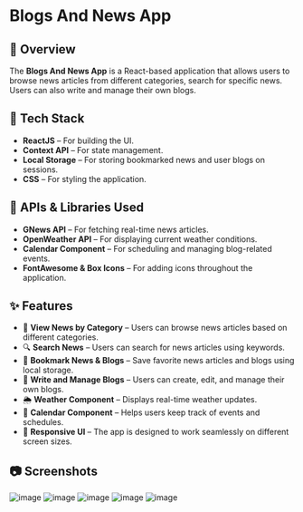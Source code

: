 # Blogs And News App

## 📌 Overview
The **Blogs And News App** is a React-based application that allows users to browse news articles from different categories, search for specific news. Users can also write and manage their own blogs.

## 🚀 Tech Stack
- **ReactJS** – For building the UI.
- **Context API** – For state management.
- **Local Storage** – For storing bookmarked news and user blogs on sessions.
- **CSS** – For styling the application.

## 📡 APIs & Libraries Used
- **GNews API** – For fetching real-time news articles.
- **OpenWeather API** – For displaying current weather conditions.
- **Calendar Component** – For scheduling and managing blog-related events.
- **FontAwesome & Box Icons** – For adding icons throughout the application.

## ✨ Features
- 📰 **View News by Category** – Users can browse news articles based on different categories.
- 🔍 **Search News** – Users can search for news articles using keywords.
- 📌 **Bookmark News & Blogs** – Save favorite news articles and blogs using local storage.
- 📝 **Write and Manage Blogs** – Users can create, edit, and manage their own blogs.
- 🌦️ **Weather Component** – Displays real-time weather updates.
- 📅 **Calendar Component** – Helps users keep track of events and schedules.
- 🎨 **Responsive UI** – The app is designed to work seamlessly on different screen sizes.

## 📷 Screenshots
![image](https://github.com/user-attachments/assets/d95698d9-9090-443c-bbbc-56d6e9fa3d0d)
![image](https://github.com/user-attachments/assets/8f578ef7-cf73-45e2-b79b-10c1eaee7428)
![image](https://github.com/user-attachments/assets/7ba4e5e3-d335-4741-86fb-d6014465ef7b)
![image](https://github.com/user-attachments/assets/3f1ea3d7-d78c-4a05-939f-741515440070)
![image](https://github.com/user-attachments/assets/dc1ffcab-3bae-4acf-9abd-22641521575b)







